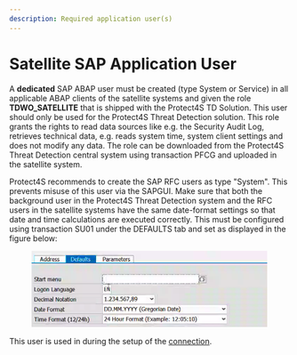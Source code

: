 ```yaml
---
description: Required application user(s)
---
```


# Satellite SAP Application User

A **dedicated** SAP ABAP user must be created (type System or Service) in all applicable ABAP clients of the satellite systems and given the role **TDWO\_SATELLITE** that is shipped with the Protect4S TD Solution. This user should only be used for the Protect4S Threat Detection solution. This role grants the rights to read data sources like e.g. the Security Audit Log, retrieves technical data, e.g. reads system time, system client settings and does not modify any data. The role can be downloaded from the Protect4S Threat Detection central system using transaction PFCG and uploaded in the satellite system.

Protect4S recommends to create the SAP RFC users as type "System". This prevents misuse of this user via the SAPGUI. Make sure that both the background user in the Protect4S Threat Detection system and the RFC users in the satellite systems have the same date-format settings so that date and time calculations are executed correctly. This must be configured using transaction SU01 under the DEFAULTS tab and set as displayed in the figure below:

<figure><img src="../../../../.gitbook/assets/image (2) (5).png" alt=""><figcaption></figcaption></figure>

This user is used in during the setup of the [connection](../../creating-a-system/setting-up-connections/).
